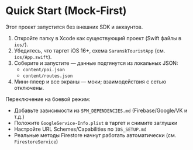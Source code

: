 # Quick Start (Mock‑First)

Этот проект запустится без внешних SDK и аккаунтов.

1) Откройте папку в Xcode как существующий проект (Swift файлы в `ios/`).
2) Убедитесь, что таргет iOS 16+, схема `SaranskTouristApp` (см. `ios/App.swift`).
3) Соберите и запустите — данные подтянутся из локальных JSON:
   - `content/poi.json`
   - `content/routes.json`
4) Мини‑плеер и все экраны — моки; взаимодействия с сетью отключены.

Переключение на боевой режим:
- Добавьте зависимости из `SPM_DEPENDENCIES.md` (Firebase/Google/VK и т.д.)
- Положите `GoogleService-Info.plist` в таргет и снимите заглушки
- Настройте URL Schemes/Capabilities по `IOS_SETUP.md`
- Реальные методы Firestore начнут работать автоматически (см. `FirestoreService`)